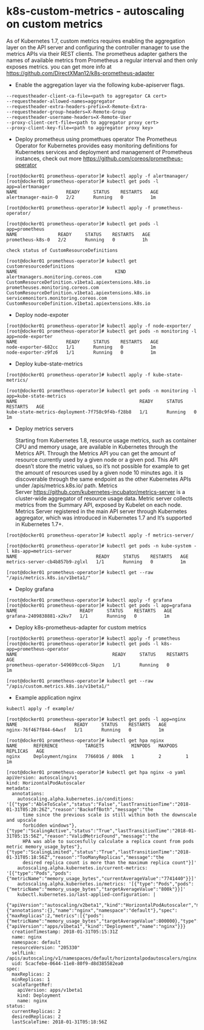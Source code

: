 # k8s-custom-metrics - autoscaling on custom metrics

As of Kubernetes 1.7, custom metrics requires enabling the aggregation layer on the API server and configuring the controller manager to use the metrics APIs via their REST clients. 
The prometheus adapter gathers the names of available metrics from Prometheus a regular interval and then only exposes metrics. 
you can get more info at https://github.com/DirectXMan12/k8s-prometheus-adapter

* Enable the aggregation layer via the following kube-apiserver flags.
```
--requestheader-client-ca-file=<path to aggregator CA cert>
--requestheader-allowed-names=aggregator
--requestheader-extra-headers-prefix=X-Remote-Extra-
--requestheader-group-headers=X-Remote-Group
--requestheader-username-headers=X-Remote-User
--proxy-client-cert-file=<path to aggregator proxy cert>
--proxy-client-key-file=<path to aggregator proxy key>
```

* Deploy prometheus using promethues operator
  The Prometheus Operator for Kubernetes provides easy monitoring definitions for Kubernetes services and deployment and    management of Prometheus instances, check out more https://github.com/coreos/prometheus-operator
```
[root@docker01 prometheus-operator]# kubectl apply -f alertmanager/
[root@docker01 prometheus-operator]# kubectl get pods -l app=alertmanager
NAME                  READY     STATUS    RESTARTS   AGE
alertmanager-main-0   2/2       Running   0          1m

[root@docker01 prometheus-operator]# kubectl apply -f prometheus-operator/

[root@docker01 prometheus-operator]# kubectl get pods -l app=prometheus
NAME               READY     STATUS    RESTARTS   AGE
prometheus-k8s-0   2/2       Running   0          1h

check status of CustomResourceDefinitions

[root@docker01 prometheus-operator]# kubectl get customresourcedefinitions
NAME                                    KIND
alertmanagers.monitoring.coreos.com     CustomResourceDefinition.v1beta1.apiextensions.k8s.io
prometheuses.monitoring.coreos.com      CustomResourceDefinition.v1beta1.apiextensions.k8s.io
servicemonitors.monitoring.coreos.com   CustomResourceDefinition.v1beta1.apiextensions.k8s.io
```

* Deploy node-expoter
```
[root@docker01 prometheus-operator]# kubectl apply -f node-exporter/
[root@docker01 prometheus-operator]# kubectl get pods -n monitoring -l app=node-exporter
NAME                  READY     STATUS    RESTARTS   AGE
node-exporter-682cc   1/1       Running   0          1m
node-exporter-z9fz6   1/1       Running   0          1m
```

* Deploy kube-state-metrics
```
[root@docker01 prometheus-operator]# kubectl apply -f kube-state-metrics/

[root@docker01 prometheus-operator]# kubectl get pods -n monitoring -l app=kube-state-metrics
NAME                                             READY     STATUS    RESTARTS   AGE
kube-state-metrics-deployment-7f758c9f4b-f28b8   1/1       Running   0          1m
```

* Deploy metrics servers

  Starting from Kubernetes 1.8, resource usage metrics, such as container CPU and memory usage, are available in Kubernetes   through the Metrics API. Through the Metrics API you can get the amount of resource currently used by a given node or a given pod. This API doesn’t store the metric values, so it’s not possible for example to get the amount of resources used by a given node 10 minutes ago. it is discoverable through the same endpoint as the other Kubernetes APIs under /apis/metrics.k8s.io/ path. Metrics Server https://github.com/kubernetes-incubator/metrics-server is a cluster-wide aggregator of resource usage data. Metric server collects metrics from the Summary API, exposed by Kubelet on each node. Metrics Server registered in the main API server through Kubernetes aggregator, which was introduced in Kubernetes 1.7 and It’s supported in Kubernetes 1.7+. 
```
[root@docker01 prometheus-operator]# kubectl apply -f metrics-server/

[root@docker01 prometheus-operator]# kubectl get pods -n kube-system -l k8s-app=metrics-server
NAME                             READY     STATUS    RESTARTS   AGE
metrics-server-cb4b857b9-zglxl   1/1       Running   0          1m

[root@docker01 prometheus-operator]# kubectl get --raw "/apis/metrics.k8s.io/v1beta1/"
```
* Deploy grafana
```
[root@docker01 prometheus-operator]# kubectl apply -f grafana
[root@docker01 prometheus-operator]# kubectl get pods -l app=grafana
NAME                       READY     STATUS    RESTARTS   AGE
grafana-2409838881-x2kv7   1/1       Running   0          1m

```
* Deploy k8s-prometheus-adapter for custom metrics
```
[root@docker01 prometheus-operator]# kubectl apply -f prometheus
[root@docker01 prometheus-operator]# kubectl get pods -l k8s-app=prometheus-operator
NAME                                   READY     STATUS    RESTARTS   AGE
prometheus-operator-549699ccc6-5kpzn   1/1       Running   0          1m

[root@docker01 prometheus-operator]# kubectl get --raw "/apis/custom.metrics.k8s.io/v1beta1/"

```

* Example application nginx
```
kubectl apply -f example/

[root@docker01 prometheus-operator]# kubectl get pods -l app=nginx
NAME                     READY     STATUS    RESTARTS   AGE
nginx-76f467f844-64wsf   1/1       Running   0          1m

[root@docker01 prometheus-operator]# kubectl get hpa nginx
NAME      REFERENCE          TARGETS          MINPODS   MAXPODS   REPLICAS   AGE
nginx     Deployment/nginx   7766016 / 800k   1         2         1          1m

[root@docker01 prometheus-operator]# kubectl get hpa nginx -o yaml
apiVersion: autoscaling/v1
kind: HorizontalPodAutoscaler
metadata:
  annotations:
    autoscaling.alpha.kubernetes.io/conditions: '[{"type":"AbleToScale","status":"False","lastTransitionTime":"2018-01-31T05:20:26Z","reason":"BackoffBoth","message":"the
      time since the previous scale is still within both the downscale and upscale
      forbidden windows"},{"type":"ScalingActive","status":"True","lastTransitionTime":"2018-01-31T05:15:56Z","reason":"ValidMetricFound","message":"the
      HPA was able to succesfully calculate a replica count from pods metric memory_usage_bytes"},{"type":"ScalingLimited","status":"True","lastTransitionTime":"2018-01-31T05:18:56Z","reason":"TooManyReplicas","message":"the
      desired replica count is more than the maximum replica count"}]'
    autoscaling.alpha.kubernetes.io/current-metrics: '[{"type":"Pods","pods":{"metricName":"memory_usage_bytes","currentAverageValue":"7741440"}}]'
    autoscaling.alpha.kubernetes.io/metrics: '[{"type":"Pods","pods":{"metricName":"memory_usage_bytes","targetAverageValue":"800k"}}]'
    kubectl.kubernetes.io/last-applied-configuration: |
      {"apiVersion":"autoscaling/v2beta1","kind":"HorizontalPodAutoscaler","metadata":{"annotations":{},"name":"nginx","namespace":"default"},"spec":{"maxReplicas":2,"metrics":[{"pods":{"metricName":"memory_usage_bytes","targetAverageValue":800000},"type":"Pods"}],"minReplicas":1,"scaleTargetRef":{"apiVersion":"apps/v1beta1","kind":"Deployment","name":"nginx"}}}
  creationTimestamp: 2018-01-31T05:15:31Z
  name: nginx
  namespace: default
  resourceVersion: "205330"
  selfLink: /apis/autoscaling/v1/namespaces/default/horizontalpodautoscalers/nginx
  uid: 5cacfebe-0644-11e8-80f9-d8d385582ea0
spec:
  maxReplicas: 2
  minReplicas: 1
  scaleTargetRef:
    apiVersion: apps/v1beta1
    kind: Deployment
    name: nginx
status:
  currentReplicas: 2
  desiredReplicas: 2
  lastScaleTime: 2018-01-31T05:18:56Z
```
